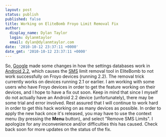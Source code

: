 ```yaml
---
layout: post
status: publish
published: false
title: Working on EliteBomb Froyo Limit Removal Fix
author:
  display_name: Dylan Taylor
  login: dylanmtaylor
  email: dylan@dylanmtaylor.com
date: '2010-10-12 23:37:11 +0000'
date_gmt: '2010-10-12 23:37:11 +0000'
---
```

<p>So, <a class="zem_slink" title="Google" rel="homepage" href="http://google.com">Google</a> made some changes in how the settings databases work in <a class="zem_slink" title="Android" rel="homepage" href="http://code.google.com/android/">Android 2.2</a>, which causes the <a class="zem_slink" title="SMS" rel="wikipedia" href="http://en.wikipedia.org/wiki/SMS">SMS</a> limit removal tool in EliteBomb to not work successfully on Froyo devices (running 2.2). The removal trick currently works on devices running 2.1 or earlier. I am working with some users who have Froyo devices in order to get the feature working on their devices, and I hope to have a fix out soon. Keep in mind that since I myself do not actually have an Android 2.2 device (unfortunately), there may be some trial and error involved. Rest assured that I will continue to work hard in order to get this hack working on as many devices as possible. In order to apply the new hack once it's released, you may have to use the context menu (by pressing the <strong>Menu</strong> button), and select "Remove SMS Limits". I apologize for any inconvenience and/or difficulties this has caused. Check back soon for more updates on the status of the fix.</p>
